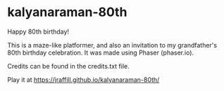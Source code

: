 # kalyanaraman-80th
Happy 80th birthday!

This is a maze-like platformer, and also an invitation to my grandfather's 80th birthday celebration. It was
made using Phaser (phaser.io).

Credits can be found in the credits.txt file.

Play it at https://jraffill.github.io/kalyanaraman-80th/
